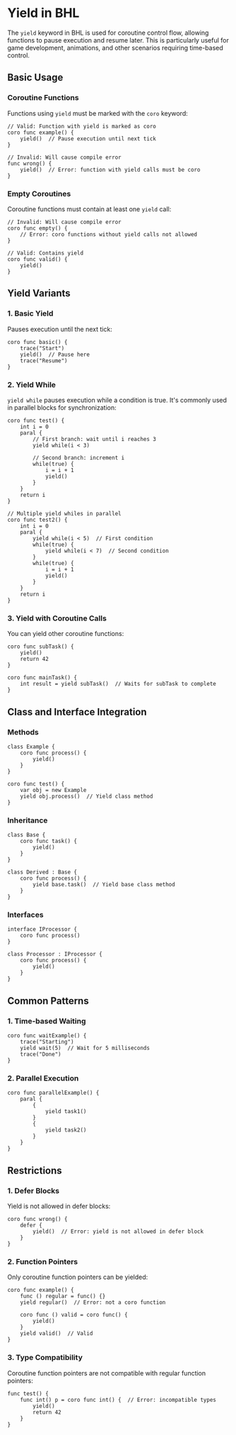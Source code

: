 # Yield in BHL

The `yield` keyword in BHL is used for coroutine control flow, allowing functions to pause execution and resume later. This is particularly useful for game development, animations, and other scenarios requiring time-based control.

## Basic Usage

### Coroutine Functions

Functions using `yield` must be marked with the `coro` keyword:

```bhl
// Valid: Function with yield is marked as coro
coro func example() {
    yield()  // Pause execution until next tick
}

// Invalid: Will cause compile error
func wrong() {
    yield()  // Error: function with yield calls must be coro
}
```

### Empty Coroutines

Coroutine functions must contain at least one `yield` call:

```bhl
// Invalid: Will cause compile error
coro func empty() {
    // Error: coro functions without yield calls not allowed
}

// Valid: Contains yield
coro func valid() {
    yield()
}
```

## Yield Variants

### 1. Basic Yield

Pauses execution until the next tick:
```bhl
coro func basic() {
    trace("Start")
    yield()  // Pause here
    trace("Resume")
}
```

### 2. Yield While

`yield while` pauses execution while a condition is true. It's commonly used in parallel blocks for synchronization:

```bhl
coro func test() {
    int i = 0
    paral {
        // First branch: wait until i reaches 3
        yield while(i < 3)

        // Second branch: increment i
        while(true) {
            i = i + 1
            yield()
        }
    }
    return i
}

// Multiple yield whiles in parallel
coro func test2() {
    int i = 0
    paral {
        yield while(i < 5)  // First condition
        while(true) {
            yield while(i < 7)  // Second condition
        }
        while(true) {
            i = i + 1
            yield()
        }
    }
    return i
}
```

### 3. Yield with Coroutine Calls

You can yield other coroutine functions:

```bhl
coro func subTask() {
    yield()
    return 42
}

coro func mainTask() {
    int result = yield subTask()  // Waits for subTask to complete
}
```

## Class and Interface Integration

### Methods

```bhl
class Example {
    coro func process() {
        yield()
    }
}

coro func test() {
    var obj = new Example
    yield obj.process()  // Yield class method
}
```

### Inheritance

```bhl
class Base {
    coro func task() {
        yield()
    }
}

class Derived : Base {
    coro func process() {
        yield base.task()  // Yield base class method
    }
}
```

### Interfaces

```bhl
interface IProcessor {
    coro func process()
}

class Processor : IProcessor {
    coro func process() {
        yield()
    }
}
```

## Common Patterns

### 1. Time-based Waiting

```bhl
coro func waitExample() {
    trace("Starting")
    yield wait(5)  // Wait for 5 milliseconds
    trace("Done")
}
```

### 2. Parallel Execution

```bhl
coro func parallelExample() {
    paral {
        {
            yield task1()
        }
        {
            yield task2()
        }
    }
}
```

## Restrictions

### 1. Defer Blocks

Yield is not allowed in defer blocks:

```bhl
coro func wrong() {
    defer {
        yield()  // Error: yield is not allowed in defer block
    }
}
```

### 2. Function Pointers

Only coroutine function pointers can be yielded:

```bhl
coro func example() {
    func () regular = func() {}
    yield regular()  // Error: not a coro function

    coro func () valid = coro func() {
        yield()
    }
    yield valid()  // Valid
}
```

### 3. Type Compatibility

Coroutine function pointers are not compatible with regular function pointers:

```bhl
func test() {
    func int() p = coro func int() {  // Error: incompatible types
        yield()
        return 42
    }
}
```
